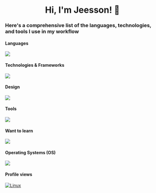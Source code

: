 <h1 align="center">Hi, I'm Jeesson! 👋</h1>

### Here's a comprehensive list of the languages, technologies, and tools I use in my workflow

#### Languages
<img src="https://go-skill-icons.vercel.app/api/icons?i=js,ts,py,postgresql,sqlite&theme=light&titles=true">

#### Technologies & Frameworks
<img src="https://go-skill-icons.vercel.app/api/icons?i=html,css,sass,less,tailwind,bootstrap,docker,docksal,drupal,electron,vite,pinia&theme=light&titles=true&perline=6">

#### Design
<img src="https://go-skill-icons.vercel.app/api/icons?i=ae,ps,figma,blender&theme=light&titles=true">

#### Tools
<img src="https://go-skill-icons.vercel.app/api/icons?i=discord,webflow,obsidian,notion,git,npm,bun&theme=light&titles=true">

#### Want to learn
<img src="https://go-skill-icons.vercel.app/api/icons?i=tauri,threejs,laravel,firebase,supabase&theme=light&titles=true">

#### Operating Systems (OS)
<img src="https://go-skill-icons.vercel.app/api/icons?i=windows,ubuntu,mint&theme=light&titles=true">

#### Profile views
[![Linux](https://komarev.com/ghpvc/?username=jeesson&color=000000&style=for-the-badge&label=how+interesting)](https://github.com/jeesson)
